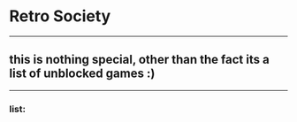 # Retro Society
-----------------------------
## this is nothing special, other than the fact its a list of unblocked games :)
-----------------------------
### list:

